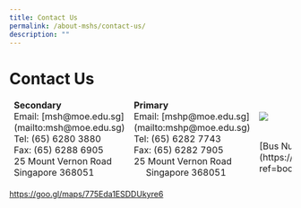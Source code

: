 ```yaml
---
title: Contact Us
permalink: /about-mshs/contact-us/
description: ""
---
```

# Contact Us

<table>
<thead>
  <tr>
    <td rowspan="2">   
		<b>Secondary</b><br>Email: [msh@moe.edu.sg](mailto:msh@moe.edu.sg)<br>Tel: (65) 6280 3880<br>Fax: (65) 6288 6905<br>25 Mount Vernon Road<br>Singapore 368051</td>
    <td rowspan="2">
			<b>Primary</b><br>Email: [mshp@moe.edu.sg](mailto:mshp@moe.edu.sg)<br>Tel: (65) 6282 7743<br>Fax: (65) 6282 7905<br>25 Mount Vernon Road              
Singapore 368051</td>
    <td><p><a href="link">
<img src="image">
</a></p>
</td>
    <td><p><a href="link">
<img src="image">
</a></p>
</td>
  </tr>
  <tr>
    <td colspan="2">[Bus Numbers: 28, 93, 129, 158; 100, 135, 155](https://www.facebook.com/marisstellahighschool/?ref=bookmarks)</td>
  </tr>
</thead>
</table>


https://goo.gl/maps/775Eda1ESDDUkyre6